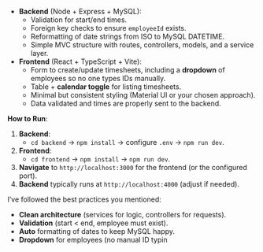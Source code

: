 
- **Backend** (Node + Express + MySQL):
  - Validation for start/end times.
  - Foreign key checks to ensure `employeeId` exists.
  - Reformatting of date strings from ISO to MySQL DATETIME.
  - Simple MVC structure with routes, controllers, models, and a service layer.
- **Frontend** (React + TypeScript + Vite):
  - Form to create/update timesheets, including a **dropdown** of employees so no one types IDs manually.
  - Table + **calendar toggle** for listing timesheets.
  - Minimal but consistent styling (Material UI or your chosen approach).
  - Data validated and times are properly sent to the backend.

**How to Run**:
1. **Backend**:
   - `cd backend` → `npm install` → configure `.env` → `npm run dev`.
2. **Frontend**:
   - `cd frontend` → `npm install` → `npm run dev`.
3. **Navigate** to `http://localhost:3000` for the frontend (or the configured port).
4. **Backend** typically runs at `http://localhost:4000` (adjust if needed).

I’ve followed the best practices you mentioned:
- **Clean architecture** (services for logic, controllers for requests).
- **Validation** (start < end, employee must exist).
- **Auto** formatting of dates to keep MySQL happy.
- **Dropdown** for employees (no manual ID typin
